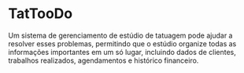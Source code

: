 # TatTooDo
Um sistema de gerenciamento de estúdio de tatuagem pode ajudar a resolver esses problemas, permitindo que o estúdio organize todas as informações importantes em um só lugar, incluindo dados de clientes, trabalhos realizados, agendamentos e histórico financeiro.
